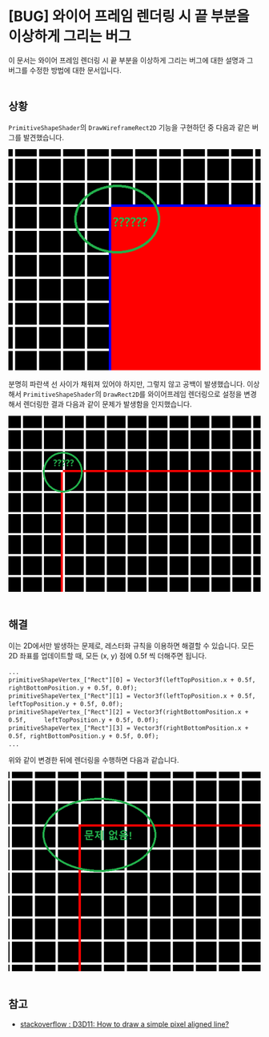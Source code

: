 # [BUG] 와이어 프레임 렌더링 시 끝 부분을 이상하게 그리는 버그

이 문서는 와이어 프레임 렌더링 시 끝 부분을 이상하게 그리는 버그에 대한 설명과 그 버그를 수정한 방법에 대한 문서입니다.
<br><br>


## 상황

`PrimitiveShapeShader`의 `DrawWireframeRect2D` 기능을 구현하던 중 다음과 같은 버그를 발견했습니다.

![](./image/image00.png)

분명히 파란색 선 사이가 채워져 있어야 하지만, 그렇지 않고 공백이 발생했습니다. 이상해서 `PrimitiveShapeShader`의 `DrawRect2D`를 와이어프레임 렌더링으로 설정을 변경해서 렌더링한 결과 다음과 같이 문제가 발생함을 인지했습니다.

![](./image/image01.png)
<br><br>


## 해결

이는 2D에서만 발생하는 문제로, 레스터화 규칙을 이용하면 해결할 수 있습니다. 모든 2D 좌표를 업데이트할 때, 모든 (x, y) 점에 0.5f 씩 더해주면 됩니다.

```
...
primitiveShapeVertex_["Rect"][0] = Vector3f(leftTopPosition.x + 0.5f, rightBottomPosition.y + 0.5f, 0.0f);
primitiveShapeVertex_["Rect"][1] = Vector3f(leftTopPosition.x + 0.5f,     leftTopPosition.y + 0.5f, 0.0f);
primitiveShapeVertex_["Rect"][2] = Vector3f(rightBottomPosition.x + 0.5f,     leftTopPosition.y + 0.5f, 0.0f);
primitiveShapeVertex_["Rect"][3] = Vector3f(rightBottomPosition.x + 0.5f, rightBottomPosition.y + 0.5f, 0.0f);
...
```

위와 같이 변경한 뒤에 렌더링을 수행하면 다음과 같습니다.

![](./image/image02.png)
<br><br>


## 참고
- [stackoverflow : D3D11: How to draw a simple pixel aligned line?](https://stackoverflow.com/questions/5898107/d3d11-how-to-draw-a-simple-pixel-aligned-line)